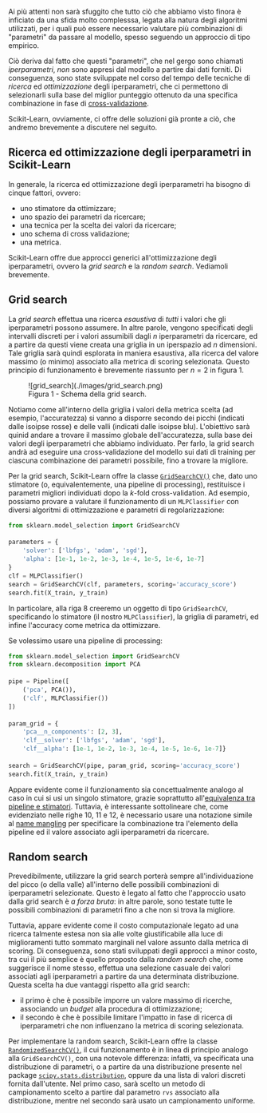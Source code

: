 Ai più attenti non sarà sfuggito che tutto ciò che abbiamo visto finora è inficiato da una sfida molto complesssa, legata alla natura degli algoritmi utilizzati, per i quali può essere necessario valutare più combinazioni di "parametri" da passare al modello, spesso seguendo un approccio di tipo empirico.

Ciò deriva dal fatto che questi "parametri", che nel gergo sono chiamati *iperparametri*, *non* sono appresi dal modello a partire dai dati forniti. Di conseguenza, sono state sviluppate nel corso del tempo delle tecniche di *ricerca* ed *ottimizzazione* degli iperparametri, che ci permettono di selezionarli sulla base del miglior punteggio ottenuto da una specifica combinazione in fase di [cross-validazione](./03_cross_val/01_intro.md).

Scikit-Learn, ovviamente, ci offre delle soluzioni già pronte a ciò, che andremo brevemente a discutere nel seguito.

## Ricerca ed ottimizzazione degli iperparametri in Scikit-Learn

In generale, la ricerca ed ottimizzazione degli iperparametri ha bisogno di cinque fattori, ovvero:

* uno stimatore da ottimizzare;
* uno spazio dei parametri da ricercare;
* una tecnica per la scelta dei valori da ricercare;
* uno schema di cross validazione;
* una metrica.

Scikit-Learn offre due approcci generici all'ottimizzazione degli iperparametri, ovvero la *grid search* e la *random search*. Vediamoli brevemente.

## Grid search

La *grid search* effettua una ricerca *esaustiva* di *tutti* i valori che gli iperparametri possono assumere. In altre parole, vengono specificati degli intervalli discreti per i valori assumibili dagli $n$ iperparametri da ricercare, ed a partire da questi viene creata una griglia in un iperspazio ad $n$ dimensioni. Tale griglia sarà quindi esplorata in maniera esaustiva, alla ricerca del valore massimo (o minimo) associato alla metrica di scoring selezionata. Questo principio di funzionamento è brevemente riassunto per $n=2$ in figura 1.

<figure markdown>
  ![grid_search](./images/grid_search.png)
  <figcaption>Figura 1 - Schema della grid search.</figcaption>
</figure>

Notiamo come all'interno della griglia i valori della metrica scelta (ad esempio, l'accuratezza) si vanno a disporre secondo dei picchi (indicati dalle isoipse rosse) e delle valli (indicati dalle isoipse blu). L'obiettivo sarà quinid andare a trovare il massimo globale dell'accuratezza, sulla base dei valori degli iperparametri che abbiamo individuato. Per farlo, la grid search andrà ad eseguire una cross-validazione del modello sui dati di training per ciascuna combinazione dei parametri possibile, fino a trovare la migliore.

Per la grid search, Scikit-Learn offre la classe [`GridSearchCV()`](http://scikit-learn.org/stable/modules/generated/sklearn.model_selection.GridSearchCV.html) che, dato uno stimatore (o, equivalentemente, una pipeline di processing), restituisce i parametri migliori individuati dopo la $k$-fold cross-validation. Ad esempio, possiamo provare a valutare il funzionamento di un `MLPClassifier` con diversi algoritmi di ottimizzazione e parametri di regolarizzazione:

```py linenums="1"
from sklearn.model_selection import GridSearchCV

parameters = {
    'solver': ['lbfgs', 'adam', 'sgd'],
    'alpha': [1e-1, 1e-2, 1e-3, 1e-4, 1e-5, 1e-6, 1e-7]
}
clf = MLPClassifier()
search = GridSearchCV(clf, parameters, scoring='accuracy_score')
search.fit(X_train, y_train)
```

In particolare, alla riga 8 creeremo un oggetto di tipo `GridSearchCV`, specificando lo stimatore (il nostro `MLPClassifier`), la griglia di parametri, ed infine l'accuracy come metrica da ottimizzare. 

Se volessimo usare una pipeline di processing:

```py linenums="1"
from sklearn.model_selection import GridSearchCV
from sklearn.decomposition import PCA

pipe = Pipeline([
    ('pca', PCA()),
    ('clf', MLPClassifier())
])

param_grid = {
    'pca__n_components': [2, 3],
    'clf__solver': ['lbfgs', 'adam', 'sgd'],
    'clf__alpha': [1e-1, 1e-2, 1e-3, 1e-4, 1e-5, 1e-6, 1e-7]}

search = GridSearchCV(pipe, param_grid, scoring='accuracy_score')
search.fit(X_train, y_train)
```

Appare evidente come il funzionamento sia concettualmente analogo al caso in cui si usi un singolo stimatore, grazie soprattutto all'[equivalenza tra pipeline e stimatori](./01_pipeline.md). Tuttavia, è interessante sottolineare che, come evidenziato nelle righe 10, 11 e 12, è necessario usare una notazione simile al [name mangling](../../01_python/02_syntax/05_classes.md#modificatori-di-accesso) per specificare la combinazione tra l'elemento della pipeline ed il valore associato agli iperparametri da ricercare.

## Random search

Prevedibilmente, utilizzare la grid search porterà sempre all'individuazione del picco (o della valle) all'interno delle possibili combinazioni di iperparametri selezionate. Questo è legato al fatto che l'approccio usato dalla grid search è *a forza bruta*: in altre parole, sono testate tutte le possibili combinazioni di parametri fino a che non si trova la migliore.

Tuttavia, appare evidente come il costo computazionale legato ad una ricerca talmente estesa non sia alle volte giustificabile alla luce di miglioramenti tutto sommato marginali nel valore assunto dalla metrica di scoring. Di conseguenza, sono stati sviluppati degli approcci a minor costo, tra cui il più semplice è quello proposto dalla *random search* che, come suggerisce il nome stesso, effettua una selezione casuale dei valori associati agli iperparametri a partire da una determinata distribuzione. Questa scelta ha due vantaggi rispetto alla grid search:

* il primo è che è possibile imporre un valore massimo di ricerche, associando un *budget* alla procedura di ottimizzazione;
* il secondo è che è possibile limitare l'impatto in fase di ricerca di iperparametri che non influenzano la metrica di scoring selezionata.

Per implementare la random search, Scikit-Learn offre la classe [`RandomizedSearchCV()`](https://scikit-learn.org/stable/modules/generated/sklearn.model_selection.RandomizedSearchCV.html#sklearn.model_selection.RandomizedSearchCV), il cui funzionamento è in linea di principio analogo alla `GridSearchCV()`, con una notevole differenza: infatti, va specificata una distribuzione di parametri, o a partire da una distribuzione presente nel package [`scipy.stats.distribution`](https://docs.scipy.org/doc/scipy/reference/stats.html), oppure da una lista di valori discreti fornita dall'utente. Nel primo caso, sarà scelto un metodo di campionamento scelto a partire dal parametro `rvs` associato alla distribuzione, mentre nel secondo sarà usato un campionamento uniforme.
